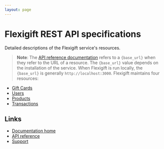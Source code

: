 ```yaml
---
layout: page
---
```


# Flexigift REST API specifications

Detailed descriptions of the Flexigift service's resources.

> **Note**: The [API reference documentation](api/index.md) refers to a `{base_url}` when they
refer to the URL of a resource. The `{base_url}` value depends on the installation of the service. 
When Flexigift is run locally, the `{base_url}` is generally `http://localhost:3000`.
Flexigift maintains four resources:

* [Gift Cards](gift-cards/index.md)
* [Users](users/index.md)
* [Products](products/index.md)
* [Transactions](transactions/index.md)

## Links

* [Documentation home](../index.md)
* [API reference](../api/index.md)
* [Support](mailto:support@example.com)